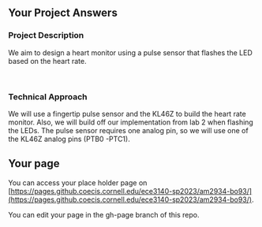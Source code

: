 ## Your Project Answers

### Project Description

We aim to design a heart monitor using a pulse sensor that flashes the LED based on the heart rate.

 
### Technical Approach

We will use a fingertip pulse sensor and the KL46Z to build the heart rate monitor. Also, we will build off our implementation from lab 2 when flashing the LEDs. The pulse sensor requires one analog pin, so we will use one of the KL46Z analog pins (PTB0 -PTC1).
## Your page
You can access your place holder page on [https://pages.github.coecis.cornell.edu/ece3140-sp2023/am2934-bo93/](https://pages.github.coecis.cornell.edu/ece3140-sp2023/am2934-bo93/).

You can edit your page in the gh-page branch of this repo.